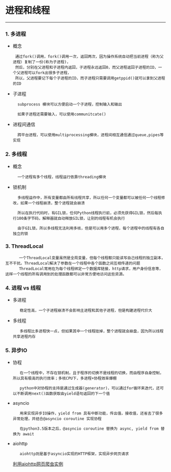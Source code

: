 # 进程和线程
___

### 1. 多进程

   * 概念

          通过fork()调用，fork()调用一次，返回两次，因为操作系统自动把当前进程（称为父进程）复制了一份(称为子进程)，
          然后，分别在父进程和子进程内返回，子进程永远返回0，而父进程返回子进程的ID，一个父进程可以fork出很多子进程，
          所以，父进程要记下每个子进程的ID，而子进程只需要调用getppid()就可以拿到父进程的ID
  
  * 子进程
  
          subprocess 模块可以方便启动一个子进程，控制输入和输出
          
          如果子进程还需要输入，可以使用communitcate()
          
  * 进程间通信
  
          跨平台进程，可以使用multiprocessing模块，进程间相互通信通过queue,pipes等实现
          
### 2. 多线程
  
  * 概念
   
          一个进程有多个线程，线程运行依靠threading模块
          
  * 锁机制
  
          多线程运作中，所有变量都由所有线程共享，所以任何一个变量都可以被任何一个线程修改，如果一个线程崩溃，整个进程就会崩溃
          
          所以在执行代码时，有GIL锁，任何Python线程执行前，必须先获得GIL锁，然后每执行100条字节码，解释器就自动释放GIL锁，让别的线程有机会执行
          
          由于GIL锁，所以多线程无法利用多核，但是可以用多个进程，每个进程中的线程有各自独立的锁
          
### 3. ThreadLocal

          一个ThreadLocal变量虽然是全局变量，但每个线程都只能读写自己线程的独立副本，互不干扰。ThreadLocal解决了参数在一个线程中各个函数之间互相传递的问题
          ThreadLocal常用在为每个线程绑定一个数据库链接，http请求，用户身份信息等，这样一个线程的所有调用到的处理函数都可以非常方便地访问这些资源。
          
### 4. 进程 vs 线程

  * 多进程
       
           稳定性高，一个子进程崩溃不会影响主进程和其他子进程，但是构建进程代价大
  
  * 多线程
  
           多线程比多进程快一点，但如果其中一个线程挂掉，整个进程就会崩盘，因为所以线程共享进程内存
           
### 5. 异步IO

  * 协程
    
           在一个线程中，不存在锁机制，且子程序的切换不是线程的切换，而由程序自身控制，所以具有极高的执行效率；多核CPU下，多进程+协程效率爆棚
           
           python中对协程的支持是通过生成器(generator)，可以通过for循环来迭代，还可以不断调用next()函数获取由yield语句返回的下一个值
           
  * asyncio
  
           用来实现异步IO操作，yield from 具有中断功能，传出值，接收值，还省去了很多异常处理，并结合@asyncio coroutine 实现协程
           
           在python3.5版本之后，@asyncio coroutine 替换为 async, yield from 替换为 await
           
  * aiohttp
  
           aiohttp则是基于asyncio实现的HTTP框架，实现异步网页请求
           
       [利用aiohttp网页爬虫实例](https://blog.csdn.net/SL_World/article/details/86633611)
          
        
